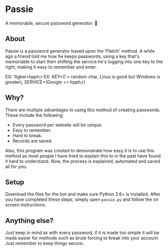 # Passie

A memorable, secure password generator. 🔐

## About

Passie is a password generator based upon the 'Fletch' method. A while ago a friend told me how he keeps passwords, using a key that's memoriable to start then shifting the service he's logging into one key to the right, making it easy to remember and enter. 

EG: !ligbw>hpph;r
EX: KEY=(! = random char, Linux is good but Windows is greater), SERVICE=(Google == hpph;r)

## Why?

There are multiple advantages to using this method of creating passwords. These include the following;

* Every password per website will be unique.
* Easy to remember.
* Hard to break.
* Records are saved.

Also, this program was created to demonstrate how easy it is to use this method as most people I have tried to explain this to in the past have found it hard to understand. Now, the process is explained, automated and saved all for you.

## Setup 

Download the files for the bot and make sure Python 3.6+ is installed. After you have completed these steps, simply open `passie.py` and follow the on screen instructions.

## Anything else?

Just keep in mind as with every password, if it is made too simple it will be made easier for methods such as brute forcing to break into your account. Just remember to keep things secure..